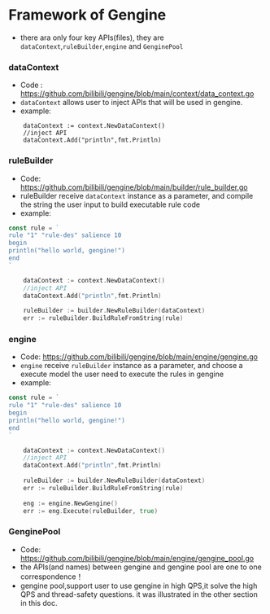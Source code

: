 # Framework of Gengine 

- there ara only four key APIs(files), they are ```dataContext```,```ruleBuilder```,```engine``` and ```GenginePool```

### dataContext
- Code : https://github.com/bilibili/gengine/blob/main/context/data_context.go
- ```dataContext``` allows user to inject APIs that will be used in gengine. 
- example:
```golang
	dataContext := context.NewDataContext()
	//inject API
	dataContext.Add("println",fmt.Println)
```


### ruleBuilder
- Code: https://github.com/bilibili/gengine/blob/main/builder/rule_builder.go
- ruleBuilder receive ```dataContext``` instance as a parameter, and compile the string the user input to build executable rule code
- example:
```go
const rule = `
rule "1" "rule-des" salience 10
begin
println("hello world, gengine!")
end
`

	dataContext := context.NewDataContext()
	//inject API
	dataContext.Add("println",fmt.Println)
	
	ruleBuilder := builder.NewRuleBuilder(dataContext)
	err := ruleBuilder.BuildRuleFromString(rule)
```


### engine
- Code: https://github.com/bilibili/gengine/blob/main/engine/gengine.go
- ```engine``` receive ```ruleBuilder``` instance as a parameter, and choose a execute model the user need to execute the rules in gengine
- example:
```go
const rule = `
rule "1" "rule-des" salience 10
begin
println("hello world, gengine!")
end
`

	dataContext := context.NewDataContext()
	//inject API
	dataContext.Add("println",fmt.Println)
	
	ruleBuilder := builder.NewRuleBuilder(dataContext)
	err := ruleBuilder.BuildRuleFromString(rule)
	
	eng := engine.NewGengine()
	err := eng.Execute(ruleBuilder, true)
```

### GenginePool
- Code: https://github.com/bilibili/gengine/blob/main/engine/gengine_pool.go
- the APIs(and names) between gengine and gengine pool are one to one correspondence！
- gengine pool,support user to use gengine in high QPS,it solve the high QPS and thread-safety questions. it was illustrated in the other section in this doc.



  
  
  


